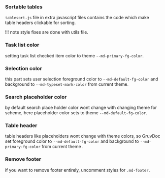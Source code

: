 ### Sortable tables
`tablesort.js` file in extra javascript files contains the code which make table headers clickable for sorting.

!!! note
    style fixes are done with utils file.

### Task list color
setting task list checked item color to theme `--md-primary-fg-color`.

### Selection color
this part sets user selection foreground color to `--md-default-fg-color` and background to `--md-typeset-mark-color` from current theme.

### Search placeholder color
by default search place holder color wont change with changing theme for scheme, here placeholder color sets to theme `--md-default-fg-color`.

### Table header
table headers like placeholders wont change with theme colors, so GruvDoc set foreground color to `--md-default-fg-color` and background to `--md-primary-fg-color` from current theme .

### Remove footer
if you want to remove footer entirely, uncomment styles for `.md-footer`.